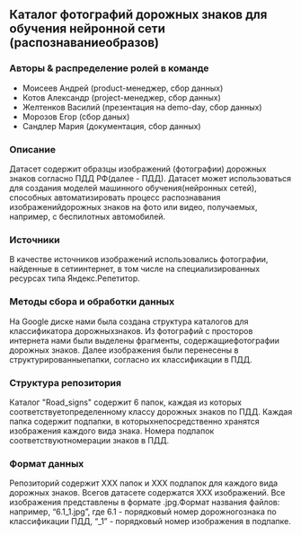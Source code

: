 ## Каталог фотографий дорожных знаков для обучения нейронной сети (распознаваниеобразов)

### Авторы & распределение ролей в команде
* Моисеев Андрей (product-менеджер, сбор данных)
* Котов Александр (project-менеджер, сбор данных)
* Желтенков Василий (презентация на demo-day, сбор данных)
* Морозов Егор (сбор даных)
* Сандлер Мария (документация, сбор данных)

### Описание
Датасет содержит образцы изображений (фотографии) дорожных знаков согласно ПДД РФ(далее - ПДД). Датаcет может использоваться для создания моделей машинного обучения(нейронных сетей), способных автоматизировать процесс распознавания изображенийдорожных знаков на фото или видео, получаемых, например, c беспилотных автомобилей.

### Источники
В качестве источников изображений использовались фотографии, найденные в сетиинтернет, в том числе на специализированных ресурсах типа Яндекс.Репетитор.

### Методы сбора и обработки данных
На Google диске нами была создана структура каталогов для классификатора дорожныхзнаков. Из фотографий с просторов интернета нами были выделены фрагменты, содержащиефотографии дорожных знаков. Далее изображения были перенесены в структурированныепапки, согласно их классификации в ПДД.

### Структура репозитория
Каталог "Road_signs" содержит 6 папок, каждая из которых соответствуетопределенному классу дорожных знаков по ПДД. Каждая папка содержит подпапки, в которыхнепосредственно хранятся изображения каждого вида знака. Номера подпапок соответствуютномерации знаков в ПДД.

### Формат данных
Репозиторий содержит ХХХ папок и ХХХ подпапок для каждого вида дорожных знаков. Всегов датасете содержатся ХХХ изображений. Все изображения представлены в формате .jpg.Формат названия файлов: например, “6.1_1.jpg”, где 6.1 - порядковый номер дорожногознака по классификации ПДД, “_1” - порядковый номер изображения в подпапке.
